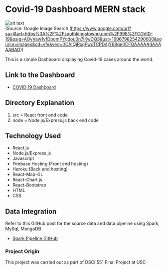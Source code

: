 # Covid-19 Dashboard MERN stack
![alt text](https://www.google.com/url?sa=i&url=https%3A%2F%2Fsouthkingstownri.com%2F998%2FCOVID-19&psig=AOvVaw1vfDpomPYqdou0n7lKwDQ3&ust=1606798254290000&source=images&cd=vfe&ved=0CAIQjRxqFwoTCPD4jY68qe0CFQAAAAAdAAAAABAD)  
(Source: Google Image Search (https://www.google.com/url?sa=i&url=https%3A%2F%2Fsouthkingstownri.com%2F998%2FCOVID-19&psig=AOvVaw1vfDpomPYqdou0n7lKwDQ3&ust=1606798254290000&source=images&cd=vfe&ved=0CAIQjRxqFwoTCPD4jY68qe0CFQAAAAAdAAAAABAD))

This is a simple Dashboard displaying Covid-19 cases around the world.

## Link to the Dashboard
* [COVID 19 Dashboard](https://covid-dashboard-3e465.web.app/)

## Directory Explanation
1) src = React front end code
2) node = Node.js/Express.js back end code 

## Technology Used
* React.js
* Node.js/Express.js
* Javascript
* Firebase Hosting (Front end hosting)
* Heroku (Back end hosting)
* React-Map-GL
* React-Chart.js
* React-Bootstrap
* HTML
* CSS

## Data Integration
Refer to this GitHub post for the source data and data pipeline using Spark, MySql, MongoDB
* [Spark Pipeline GitHub](https://github.com/frozendrpepper/spark_datapipeline)

### Project Origin
This project was carried out as part of DSCI 551 Final Project at USC
